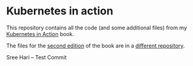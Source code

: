 # Kubernetes in action

This repository contains all the code (and some additional files) from my [Kubernetes in Action](http://manning.com/books/kubernetes-in-action?) book.

The files for the [second edition](http://kubernetes-in-action.com/second-edition) of the book are in a [different repository](http://github.com/luksa/kubernetes-in-action-2nd-edition).


Sree Hari – Test Commit
